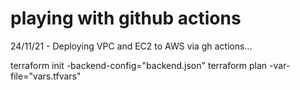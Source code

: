 # playing with github actions

24/11/21 - Deploying VPC and EC2 to AWS via gh actions...

terraform init -backend-config="backend.json"
terraform plan -var-file="vars.tfvars"  